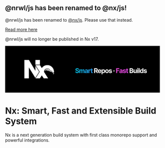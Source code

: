 ## @nrwl/js has been renamed to @nx/js!

@nrwl/js has been renamed to [@nx/js](https://www.npmjs.com/package/@nx/js). Please use that instead.

[Read more here](https://nx.dev/recipes/other/rescope)

@nrwl/js will no longer be published in Nx v17.

<p style="text-align: center;"><img src="https://raw.githubusercontent.com/nrwl/nx/master/images/nx.png" width="600" alt="Nx - Smart, Fast and Extensible Build System"></p>

# Nx: Smart, Fast and Extensible Build System

Nx is a next generation build system with first class monorepo support and powerful integrations.
